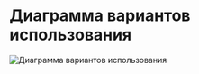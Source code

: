 # Диаграмма вариантов использования

![Диаграмма вариантов использования](https://github.com/bar47ney/trtpo_two/blob/master/Images/use_case.png)

